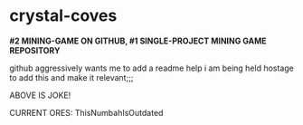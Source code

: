 # crystal-coves

**#2 MINING-GAME ON GITHUB, #1 SINGLE-PROJECT MINING GAME REPOSITORY**

github aggressively wants me to add a readme help i am being held hostage to add this and make it relevant;;;

ABOVE IS JOKE!

CURRENT ORES: ThisNumbahIsOutdated
